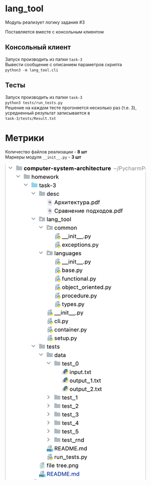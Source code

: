 # lang_tool
Модуль реализует логику задания #3

Поставляется вместе с консольным клиентом

## Консольный клиент
Запуск производить из папки `task-3`<br>
Вывести сообщение с описанием параметров скрипта<br>
`python3 -m lang_tool.cli`

## Тесты
Запуск производить из папки `task-3`<br>
`python3 tests/run_tests.py` <br>
Решение на каждом тесте прогоняется несколько раз (т.е. 3),
усредненный результат записывается в <br>
`task-3/tests/Result.txt`

# Метрики
Количество файлов реализации - **8 шт<br>**
Маркеры модуля `__init__.py` - **3 шт**


![дерево файлов](https://github.com/samplec0de/computer-system-architecture/blob/task-3/homework/task-3/tree.png?raw=true)
